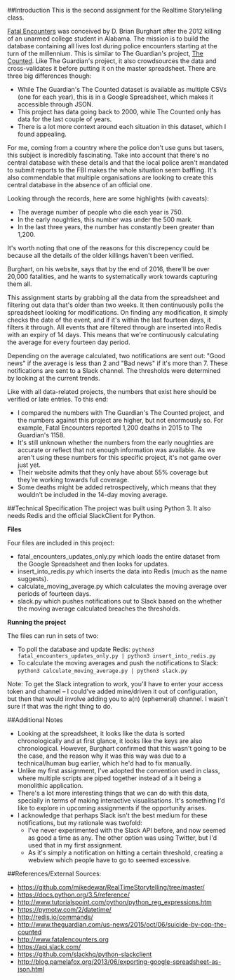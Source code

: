 ##Introduction
This is the second assignment for the Realtime Storytelling class.

[Fatal Encounters](http://www.fatalencounters.org) was conceived by D. Brian Burghart after the 2012 killing of an unarmed college student in Alabama. The mission is to build the database containing all lives lost during police encounters starting at the turn of the millennium. This is similar to The Guardian's project, [The Counted](http://www.theguardian.com/us-news/2015/oct/06/suicide-by-cop-the-counted). Like The Guardian's project, it also crowdsources the data and cross-validates it before putting it on the master spreadsheet. There are three big differences though:

- While The Guardian's The Counted dataset is available as multiple CSVs (one for each year), this is in a Google Spreadsheet, which makes it accessible through JSON. 
- This project has data going back to 2000, while The Counted only has data for the last couple of years. 
- There is a lot more context around each situation in this dataset, which I found appealing. 

For me, coming from a country where the police don't use guns but tasers, this subject is incredibly fascinating. Take into account that there's no central database with these details and that the local police aren't mandated to submit reports to the FBI makes the whole situation seem baffling. It's also commendable that multiple organisations are looking to create this central database in the absence of an official one.

Looking through the records, here are some highlights (with caveats): 
- The average number of people who die each year is 750. 
- In the early noughties, this number was under the 500 mark. 
- In the last three years, the number has constantly been greater than 1,200. 

It's worth noting that one of the reasons for this discrepency could be because all the details of the older killings haven't been verified. 

Burghart, on his website, says that by the end of 2016, there'll be over 20,000 fatalities, and he wants to systematically work towards capturing them all. 

This assignment starts by grabbing all the data from the spreadsheet and filtering out data that's older than two weeks. It then continuously polls the spreadsheet looking for modifications. On finding any modification, it simply checks the date of the event, and if it's within the last fourteen days, it filters it through. All events that are filtered through are inserted into Redis with an expiry of 14 days. This means that we're continuously calculating the average for every fourteen day period. 

Depending on the average calculated, two notifications are sent out: "Good news" if the average is less than 2 and "Bad news" if it's more than 7. These notifications are sent to a Slack channel. The thresholds were determined by looking at the current trends. 

Like with all data-related projects, the numbers that exist here should be verified or late entries. To this end: 
- I compared the numbers with The Guardian's The Counted project, and the numbers against this project are higher, but not enormously so. For example, Fatal Encounters reported 1,200 deaths in 2015 to The Guardian's 1158. 
- It's still unknown whether the numbers from the early noughties are accurate or reflect that not enough information was available. As we aren't using these numbers for this specific project, it's not game over just yet.
- Their website admits that they only have about 55% coverage but they're working towards full coverage. 
- Some deaths might be added retrospectively, which means that they wouldn't be included in the 14-day moving average.

##Technical Specification 
The project was built using Python 3. 
It also needs Redis and the official SlackClient for Python.

**Files**

Four files are included in this project:
- fatal_encounters_updates_only.py which loads the entire dataset from the Google Spreadsheet and then looks for updates. 
- insert_into_redis.py which inserts the data into Redis (much as the name suggests). 
- calculate_moving_average.py which calculates the moving average over periods of fourteen days. 
- slack.py which pushes notifications out to Slack based on the whether the moving average calculated breaches the thresholds. 

**Running the project**

The files can run in sets of two: 
- To poll the database and update Redis:
`python3 fatal_encounters_updates_only.py | python3 insert_into_redis.py`
- To calculate the moving averages and push the notifications to Slack: 
`python3 calculate_moving_average.py | python3 slack.py`

Note: To get the Slack integration to work, you'll have to enter your access token and channel – I could've added mine/driven it out of configuration, but then that would involve adding you to a(n) (ephemeral) channel. I wasn't sure if that was the right thing to do. 

##Additional Notes
- Looking at the spreadsheet, it looks like the data is sorted chronologically and at first glance, it looks like the keys are also chronological. However, Burghart confirmed that this wasn't going to be the case, and the reason why it was this way was due to a technical/human bug earlier, which he'd had to fix manually. 
- Unlike my first assignment, I've adopted the convention used in class, where multiple scripts are piped together instead of a it being a monolithic application. 
- There's a lot more interesting things that we can do with this data, specially in terms of making interactive visualisations. It's something I'd like to explore in upcoming assignments if the opportunity arises. 
- I acknowledge that perhaps Slack isn't the best medium for these notifications, but my rationale was twofold:
  - I've never experimented with the Slack API before, and now seemed as good a time as any. The other option was using Twitter, but I'd used that in my first assignment. 
  - As it's simply a notification on hitting a certain threshold, creating a webview which people have to go to seemed excessive. 

##References/External Sources:
- https://github.com/mikedewar/RealTimeStorytelling/tree/master/
- https://docs.python.org/3.5/reference/
- http://www.tutorialspoint.com/python/python_reg_expressions.htm
- https://pymotw.com/2/datetime/
- http://redis.io/commands/
- http://www.theguardian.com/us-news/2015/oct/06/suicide-by-cop-the-counted
- http://www.fatalencounters.org
- https://api.slack.com/
- https://github.com/slackhq/python-slackclient
- http://blog.pamelafox.org/2013/06/exporting-google-spreadsheet-as-json.html
